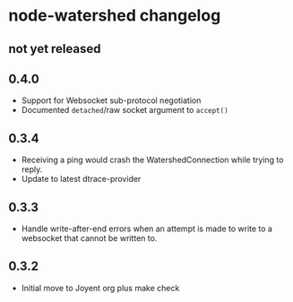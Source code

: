 # node-watershed changelog

## not yet released

## 0.4.0

* Support for Websocket sub-protocol negotiation
* Documented `detached`/raw socket argument to `accept()`

## 0.3.4

* Receiving a ping would crash the WatershedConnection while trying to
  reply.
* Update to latest dtrace-provider

## 0.3.3

* Handle write-after-end errors when an attempt is made to write to a
  websocket that cannot be written to.

## 0.3.2

* Initial move to Joyent org plus make check
